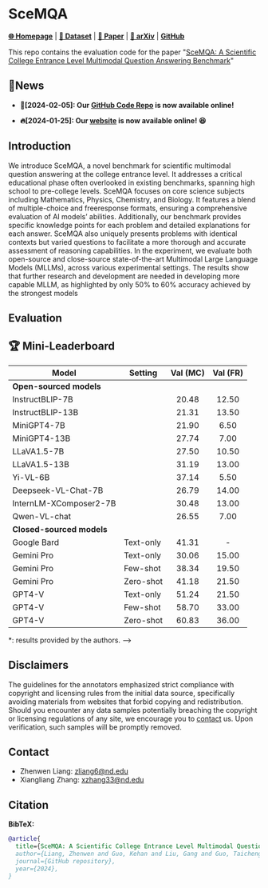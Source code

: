 # SceMQA 

[**🌐 Homepage**](https://scemqa.github.io/) | [**🤗 Dataset**](https://github.com/SceMQA/SceMQA) | [**🤗 Paper**](https://huggingface.co/papers/2402.05138) | [**📖 arXiv**](https://arxiv.org/abs/2402.05138) | [**GitHub**](https://github.com/SceMQA/SceMQA)


This repo contains the evaluation code for the paper "[SceMQA: A Scientific College Entrance Level Multimodal Question Answering Benchmark]()"

## 🔔News

- **🚀[2024-02-05]: Our [GitHub Code Repo](https://github.com/SceMQA/SceMQA) is now available online!**

- **🔥[2024-01-25]: Our [website](https://scemqa.github.io/) is now available online! 😆**

## Introduction
We introduce  SceMQA, a novel benchmark for scientific multimodal question answering at the college entrance level. It addresses a critical educational phase often overlooked in existing benchmarks, spanning high school to pre-college levels. SceMQA focuses on core science subjects including Mathematics, Physics, Chemistry, and Biology. It features a blend of multiple-choice and freeresponse formats, ensuring a comprehensive evaluation of AI models’ abilities. Additionally, our benchmark provides specific knowledge
points for each problem and detailed explanations for each answer. SceMQA also uniquely presents problems with identical contexts but varied questions to facilitate a more thorough and accurate assessment of reasoning capabilities. In the experiment, we evaluate both open-source and close-source state-of-the-art Multimodal Large Language Models (MLLMs), across various experimental settings. The results show that further research and development are needed in developing more capable MLLM, as highlighted by only 50% to 60% accuracy achieved by the strongest models

<!-- ## Dataset Creation

SceMQA was created to challenge multimodal models with tasks that demand college-level subject knowledge and deliberate reasoning, pushing the boundaries of what these models can achieve in terms of expert-level perception and reasoning. Please refer to our huggingface [**🤗 Dataset**]() for more details. -->

## Evaluation
<!-- Please refer to our [eval](eval) folder for more details. -->

## 🏆 Mini-Leaderboard
| Model                      | Setting       | Val (MC) | Val (FR) |
|----------------------------|---------------|:--------:|:--------:|
| **Open-sourced models**    |               |          |          |
| InstructBLIP-7B            |               | 20.48    | 12.50    |
| InstructBLIP-13B           |               | 21.31    | 13.50    |
| MiniGPT4-7B                |               | 21.90    | 6.50     |
| MiniGPT4-13B               |               | 27.74    | 7.00     |
| LLaVA1.5-7B                |               | 27.50    | 10.50    |
| LLaVA1.5-13B               |               | 31.19    | 13.00    |
| Yi-VL-6B                   |               | 37.14    | 5.50     |
| Deepseek-VL-Chat-7B        |               | 26.79    | 14.00    |
| InternLM-XComposer2-7B     |               | 30.48    | 13.00    |
| Qwen-VL-chat               |               | 26.55    | 7.00     |
| **Closed-sourced models**  |               |          |          |
| Google Bard                | Text-only     | 41.31    | -        |
| Gemini Pro                 | Text-only     | 30.06    | 15.00    |
| Gemini Pro                 | Few-shot      | 38.34    | 19.50    |
| Gemini Pro                 | Zero-shot     | 41.18    | 21.50    |
| GPT4-V                     | Text-only     | 51.24    | 21.50    |
| GPT4-V                     | Few-shot      | 58.70    | 33.00    |
| GPT4-V                     | Zero-shot     | 60.83    | 36.00    |

*: results provided by the authors. -->

## Disclaimers
The guidelines for the annotators emphasized strict compliance with copyright and licensing rules from the initial data source, specifically avoiding materials from websites that forbid copying and redistribution. 
Should you encounter any data samples potentially breaching the copyright or licensing regulations of any site, we encourage you to [contact](#contact) us. Upon verification, such samples will be promptly removed.

## Contact
- Zhenwen Liang: zliang6@nd.edu
- Xiangliang Zhang: xzhang33@nd.edu

## Citation

**BibTeX:**
```bibtex
@article{
  title={SceMQA: A Scientific College Entrance Level Multimodal Question Answering Benchmark},
  author={Liang, Zhenwen and Guo, Kehan and Liu, Gang and Guo, Taicheng and Zhou, Yujun and Yang, Tianyu and Jiao, Jiajun and Zhang, Jipeng and Pi, Renjie and Zhang, Xiangliang},
  journal={GitHub repository},
  year={2024},
}
```
